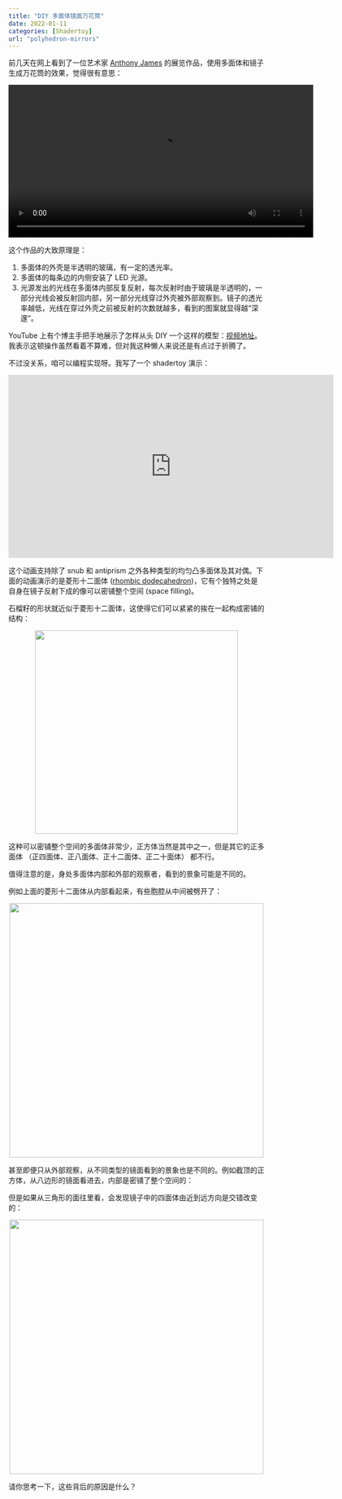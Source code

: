 ```yaml
---
title: "DIY 多面体镜面万花筒"
date: 2022-01-11
categories: [Shadertoy]
url: "polyhedron-mirrors"
---
```


前几天在网上看到了一位艺术家 [Anthony James](https://www.operagallery.com/artist/anthony-james) 的展览作品，使用多面体和镜子生成万花筒的效果，觉得很有意思：

<!--more-->

<video src="/images/polyhedra-mirrors/anthony-james.mp4" width="600" controls></video>

这个作品的大致原理是：

1. 多面体的外壳是半透明的玻璃，有一定的透光率。
2. 多面体的每条边的内侧安装了 LED 光源。
3. 光源发出的光线在多面体内部反复反射，每次反射时由于玻璃是半透明的，一部分光线会被反射回内部，另一部分光线穿过外壳被外部观察到。镜子的透光率越低，光线在穿过外壳之前被反射的次数就越多，看到的图案就显得越“深邃”。

YouTube 上有个博主手把手地展示了怎样从头 DIY 一个这样的模型：[视频地址](https://youtu.be/65r_1TzJXaQ)。我表示这顿操作虽然看着不算难，但对我这种懒人来说还是有点过于折腾了。

不过没关系，咱可以编程实现呀。我写了一个 shadertoy 演示：

<iframe width="640" height="360" frameborder="0" src="https://www.shadertoy.com/embed/ctVGRR?gui=true&t=10&paused=true&muted=false" allowfullscreen></iframe>

这个动画支持除了 snub 和 antiprism 之外各种类型的均匀凸多面体及其对偶。下面的动画演示的是菱形十二面体 ([rhombic dodecahedron](https://en.wikipedia.org/wiki/Rhombic_dodecahedron))，它有个独特之处是自身在镜子反射下成的像可以密铺整个空间 (space filling)。

<object data="/code/rhombic-dodecahedron.svg"></object>

石榴籽的形状就近似于菱形十二面体，这使得它们可以紧紧的挨在一起构成密铺的结构：

<img style="margin:0px auto;display:block" src="/images/polyhedra-mirrors/pomegranate.jpeg" width="400" />

这种可以密铺整个空间的多面体非常少，正方体当然是其中之一，但是其它的正多面体 （正四面体、正八面体、正十二面体、正二十面体） 都不行。

值得注意的是，身处多面体内部和外部的观察者，看到的景象可能是不同的。

例如上面的菱形十二面体从内部看起来，有些胞腔从中间被劈开了：

<img style="margin:0px auto;display:block" src="/images/polyhedra-mirrors/error1.png" width="500" />

甚至即便只从外部观察，从不同类型的镜面看到的景象也是不同的。例如截顶的正方体，从八边形的镜面看进去，内部是密铺了整个空间的：

<object data="/code/trunc-cube.svg"></object>

但是如果从三角形的面往里看，会发现镜子中的四面体由近到远方向是交错改变的：

<img style="margin:0px auto;display:block" src="/images/polyhedra-mirrors/error2.png" width="500" />

请你思考一下，这些背后的原因是什么？